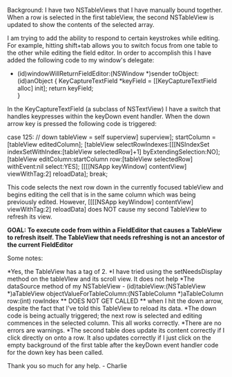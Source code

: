 

Background: I have two NSTableViews that I have manually bound together. When a row is selected in the first tableView, the second NSTableView is updated to show the contents of the selected array.

I am trying to add the ability to respond to certain keystrokes while editing. For example, hitting shift+tab allows you to switch focus from one table to the other while editing the field editor. In order to accomplish this I have added the following code to my window's delegate:


    
- (id)windowWillReturnFieldEditor:(NSWindow *)sender toObject:(id)anObject {
	KeyCaptureTextField *keyField = [[KeyCaptureTextField alloc] init];
	return keyField;	
}



In the KeyCaptureTextField (a subclass of NSTextView) I have a switch that handles keypresses within the keyDown event handler. When the down arrow key is pressed the following code is triggered:


    
case 125: // down
       tableView = self superview] superview];
	startColumn = [tableView editedColumn];
	[tableView selectRowIndexes:[[[NSIndexSet indexSetWithIndex:[tableView selectedRow]+1] byExtendingSelection:NO];
	[tableView editColumn:startColumn row:[tableView selectedRow] withEvent:nil select:YES];
	[[[[NSApp keyWindow] contentView] viewWithTag:2] reloadData];
       break;



This code selects the next row down in the currently focused tableView and begins editing the cell that is in the same column which was being previously edited. However,     [[[[NSApp keyWindow] contentView] viewWithTag:2] reloadData]    does NOT cause my second TableView to refresh its view.

**GOAL: To execute code from within a FieldEditor that causes a TableView to refresh itself. The TableView that needs refreshing is not an ancestor of the current FieldEditor**

Some notes:

*Yes, the TableView has a tag of 2.
*I have tried using the     setNeedsDisplay method on the tableVIew and its scroll view. It does not help
*The dataSource method of my NSTableView     - (id)tableView:(NSTableView *)aTableView objectValueForTableColumn:(NSTableColumn *)aTableColumn row:(int) rowIndex ** DOES NOT GET CALLED ** when I hit the down arrow, despite the fact that I've told this TableView to reload its data.
*The down code is being actually triggered; the next row is selected and editing commences in the selected column. This all works correctly.
*There are no errors are warnings.
*The second table does update its content correctly if I click directly on onto a row. It also updates correctly if I just click on the empty background of the first table after the keyDown event handler code for the down key has been called.


Thank you so much for any help. - Charlie
